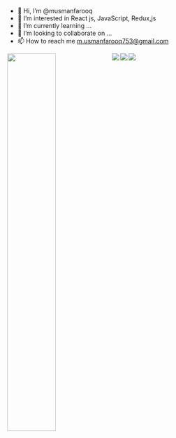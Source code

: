 - 👋 Hi, I’m @musmanfarooq
- 👀 I’m interested in React js, JavaScript, Redux,js
- 🌱 I’m currently learning ...
- 💞️ I’m looking to collaborate on ...
- 📫 How to reach me m.usmanfarooq753@gmail.com
  </br>

<img align="left" width="47%" src="https://github-readme-stats.vercel.app/api/top-langs/?username=musmanfarooq&layout=compact"/>
<img align="left" src="https://img.shields.io/badge/node.js-6DA55F?style=for-the-badge&logo=node.js&logoColor=white"/>
<img align="left" src="https://img.shields.io/badge/javascript-%23323330.svg?style=for-the-badge&logo=javascript&logoColor=%23F7DF1E"/>
<img src="https://img.shields.io/badge/typescript-%23007ACC.svg?style=for-the-badge&logo=typescript&logoColor=white"/>

<!---
musmanfarooq/musmanfarooq is a ✨ special ✨ repository because its `README.md` (this file) appears on your GitHub profile.
You can click the Preview link to take a look at your changes.
--->

